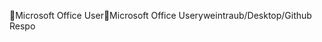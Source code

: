 Microsoft Office User                                 M i c r o s o f t   O f f i c e   U s e r   y w e i n t r a u b / D e s k t o p / G i t h u b   R e s p o 